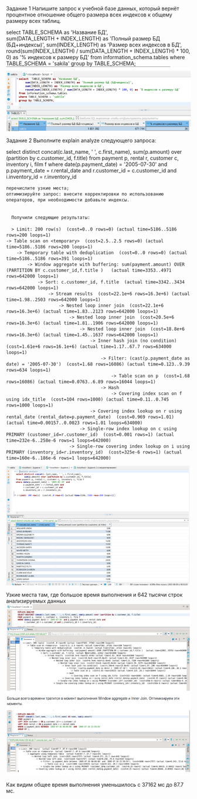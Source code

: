 Задание 1
Напишите запрос к учебной базе данных, который вернёт процентное отношение общего размера всех индексов к общему размеру всех таблиц.

select  TABLE_SCHEMA as 'Название БД',  
    sum(DATA_LENGTH + INDEX_LENGTH) as 'Полный размер БД (БД+индексы)', 
    sum(INDEX_LENGTH) as 'Размер всех индексов в БД', 
    round(sum(INDEX_LENGTH) / sum(DATA_LENGTH + INDEX_LENGTH) * 100, 0) as '% индексов к размеру БД'
from information_schema.tables
where TABLE_SCHEMA = 'sakila'
group by TABLE_SCHEMA;
![image](https://github.com/sergeev-Aleksandr/Sergeev-8-03-hw./blob/main/%D0%A1%D0%BD%D0%B8%D0%BC%D0%BE%D0%BA%20%D1%8D%D0%BA%D1%80%D0%B0%D0%BD%D0%B0%20%D0%BE%D1%82%202024-04-03%2023-12-13.png)

Задание 2
Выполните explain analyze следующего запроса:

select distinct concat(c.last_name, ' ', c.first_name),
       sum(p.amount) over (partition by c.customer_id, f.title)
from payment p, rental r, customer c, inventory i, film f
where date(p.payment_date) = '2005-07-30' and
      p.payment_date = r.rental_date and
      r.customer_id = c.customer_id and
      i.inventory_id = r.inventory_id

    перечислите узкие места;
    оптимизируйте запрос: внесите корректировки по использованию операторов, при необходимости добавьте индексы.


      Получили следующие результаты:

      > Limit: 200 row(s)  (cost=0..0 rows=0) (actual time=5186..5186 rows=200 loops=1)
    -> Table scan on <temporary>  (cost=2.5..2.5 rows=0) (actual time=5186..5186 rows=200 loops=1)
        -> Temporary table with deduplication  (cost=0..0 rows=0) (actual time=5186..5186 rows=391 loops=1)
            -> Window aggregate with buffering: sum(payment.amount) OVER (PARTITION BY c.customer_id,f.title )   (actual time=3353..4971 rows=642000 loops=1)
                -> Sort: c.customer_id, f.title  (actual time=3342..3434 rows=642000 loops=1)
                    -> Stream results  (cost=22.1e+6 rows=16.3e+6) (actual time=1.98..2503 rows=642000 loops=1)
                        -> Nested loop inner join  (cost=22.1e+6 rows=16.3e+6) (actual time=1.83..2123 rows=642000 loops=1)
                            -> Nested loop inner join  (cost=20.5e+6 rows=16.3e+6) (actual time=1.81..1906 rows=642000 loops=1)
                                -> Nested loop inner join  (cost=18.8e+6 rows=16.3e+6) (actual time=1.45..1637 rows=642000 loops=1)
                                    -> Inner hash join (no condition)  (cost=1.61e+6 rows=16.1e+6) (actual time=1.17..67.7 rows=634000 loops=1)
                                        -> Filter: (cast(p.payment_date as date) = '2005-07-30')  (cost=1.68 rows=16086) (actual time=0.123..9.39 rows=634 loops=1)
                                            -> Table scan on p  (cost=1.68 rows=16086) (actual time=0.0763..6.89 rows=16044 loops=1)
                                        -> Hash
                                            -> Covering index scan on f using idx_title  (cost=104 rows=1000) (actual time=0.11..0.745 rows=1000 loops=1)
                                    -> Covering index lookup on r using rental_date (rental_date=p.payment_date)  (cost=0.969 rows=1.01) (actual time=0.00157..0.0023 rows=1.01 loops=634000)
                                -> Single-row index lookup on c using PRIMARY (customer_id=r.customer_id)  (cost=0.001 rows=1) (actual time=232e-6..258e-6 rows=1 loops=642000)
                            -> Single-row covering index lookup on i using PRIMARY (inventory_id=r.inventory_id)  (cost=325e-6 rows=1) (actual time=160e-6..186e-6 rows=1 loops=642000)


![image](https://github.com/sergeev-Aleksandr/Sergeev-8-03-hw./blob/main/%D0%A1%D0%BD%D0%B8%D0%BC%D0%BE%D0%BA%20%D1%8D%D0%BA%D1%80%D0%B0%D0%BD%D0%B0%20%D0%BE%D1%82%202024-04-03%2023-16-30.png)


Узкие места там, где большое время выполнения и 642 тысячи строк анализируемых данных
![image](https://github.com/sergeev-Aleksandr/Sergeev-8-03-hw./blob/main/%D0%A1%D0%BD%D0%B8%D0%BC%D0%BE%D0%BA%20%D1%8D%D0%BA%D1%80%D0%B0%D0%BD%D0%B0%20%D0%BE%D1%82%202024-04-11%2023-40-08.png)

Как видим общее время выполнения уменьшилось с 37162 мс до 87.7 мс.





